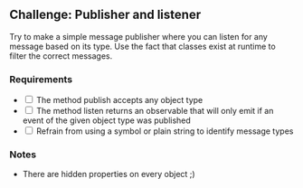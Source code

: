 ## Challenge: Publisher and listener

Try to make a simple message publisher where you can listen for any message based on its type.
Use the fact that classes exist at runtime to filter the correct messages.

### Requirements

* <input type="checkbox"> The method publish accepts any object type
* <input type="checkbox"> The method listen returns an observable that will only emit if an event of the given object type was published
* <input type="checkbox"> Refrain from using a symbol or plain string to identify message types

### Notes

* There are hidden properties on every object ;)
